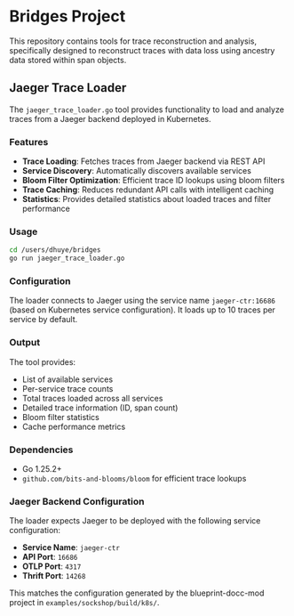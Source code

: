 # Bridges Project

This repository contains tools for trace reconstruction and analysis, specifically designed to reconstruct traces with data loss using ancestry data stored within span objects.

## Jaeger Trace Loader

The `jaeger_trace_loader.go` tool provides functionality to load and analyze traces from a Jaeger backend deployed in Kubernetes.

### Features

- **Trace Loading**: Fetches traces from Jaeger backend via REST API
- **Service Discovery**: Automatically discovers available services
- **Bloom Filter Optimization**: Efficient trace ID lookups using bloom filters
- **Trace Caching**: Reduces redundant API calls with intelligent caching
- **Statistics**: Provides detailed statistics about loaded traces and filter performance

### Usage

```bash
cd /users/dhuye/bridges
go run jaeger_trace_loader.go
```

### Configuration

The loader connects to Jaeger using the service name `jaeger-ctr:16686` (based on Kubernetes service configuration). It loads up to 10 traces per service by default.

### Output

The tool provides:
- List of available services
- Per-service trace counts
- Total traces loaded across all services
- Detailed trace information (ID, span count)
- Bloom filter statistics
- Cache performance metrics

### Dependencies

- Go 1.25.2+
- `github.com/bits-and-blooms/bloom` for efficient trace lookups

### Jaeger Backend Configuration

The loader expects Jaeger to be deployed with the following service configuration:
- **Service Name**: `jaeger-ctr`
- **API Port**: `16686`
- **OTLP Port**: `4317`
- **Thrift Port**: `14268`

This matches the configuration generated by the blueprint-docc-mod project in `examples/sockshop/build/k8s/`.